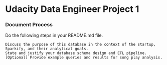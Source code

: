 # Udacity Data Engineer Project 1

### Document Process

Do the following steps in your README.md file.

    Discuss the purpose of this database in the context of the startup, Sparkify, and their analytical goals.
    State and justify your database schema design and ETL pipeline.
    [Optional] Provide example queries and results for song play analysis.


